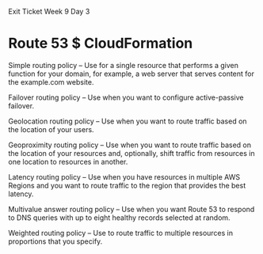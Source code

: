 Exit Ticket Week 9 Day 3

# Route 53 $ CloudFormation


Simple routing policy – Use for a single resource that performs a given function for your domain, for example, a web server that serves content for the example.com website.

Failover routing policy – Use when you want to configure active-passive failover.

Geolocation routing policy – Use when you want to route traffic based on the location of your users.

Geoproximity routing policy – Use when you want to route traffic based on the location of your resources and, optionally, shift traffic from resources in one location to resources in another.

Latency routing policy – Use when you have resources in multiple AWS Regions and you want to route traffic to the region that provides the best latency.

Multivalue answer routing policy – Use when you want Route 53 to respond to DNS queries with up to eight healthy records selected at random.

Weighted routing policy – Use to route traffic to multiple resources in proportions that you specify.

